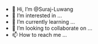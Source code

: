- 👋 Hi, I’m @Suraj-Luwang
- 👀 I’m interested in ...
- 🌱 I’m currently learning ...
- 💞️ I’m looking to collaborate on ...
- 📫 How to reach me ...

<!---
Suraj-Luwang/Suraj-Luwang is a ✨ special ✨ repository because its `README.md` (this file) appears on your GitHub profile.
You can click the Preview link to take a look at your changes.
--->
